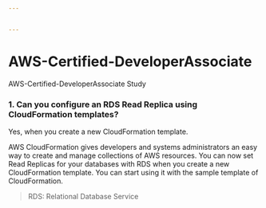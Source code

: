 ```yaml
---


---
```


<h1 id="aws-certified-developerassociate">AWS-Certified-DeveloperAssociate</h1>
<p>AWS-Certified-DeveloperAssociate Study</p>
<h3 id="can-you-configure-an-rds-read-replica-using-cloudformation-templates">1. Can you configure an RDS Read Replica using CloudFormation templates?</h3>
<p>Yes, when you create a new CloudFormation template.</p>
<p>AWS CloudFormation gives developers and systems administrators an easy way to create and manage collections of AWS resources. You can now set Read Replicas for your databases with RDS when you create a new CloudFormation template. You can start using it with the sample template of CloudFormation.</p>
<blockquote>
<p>RDS:  Relational Database Service</p>
</blockquote>


